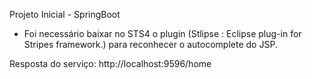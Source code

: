 Projeto Inicial - SpringBoot
* Foi necessário baixar no STS4 o plugin (Stlipse : Eclipse plug-in for Stripes framework.) para reconhecer o autocomplete do JSP.

Resposta do serviço: http://localhost:9596/home
